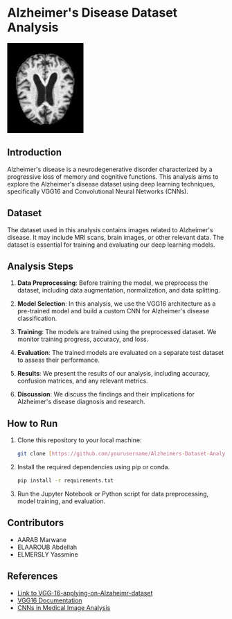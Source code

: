 
# Alzheimer's Disease Dataset Analysis

<img src="Alzheimer_s Dataset/test/MildDemented/26 (19).jpg">

## Introduction

Alzheimer's disease is a neurodegenerative disorder characterized by a progressive loss of memory and cognitive functions. This analysis aims to explore the Alzheimer's disease dataset using deep learning techniques, specifically VGG16 and Convolutional Neural Networks (CNNs).

## Dataset

The dataset used in this analysis contains images related to Alzheimer's disease. It may include MRI scans, brain images, or other relevant data. The dataset is essential for training and evaluating our deep learning models.

## Analysis Steps

1. **Data Preprocessing**: Before training the model, we preprocess the dataset, including data augmentation, normalization, and data splitting.

2. **Model Selection**: In this analysis, we use the VGG16 architecture as a pre-trained model and build a custom CNN for Alzheimer's disease classification.

3. **Training**: The models are trained using the preprocessed dataset. We monitor training progress, accuracy, and loss.

4. **Evaluation**: The trained models are evaluated on a separate test dataset to assess their performance.

5. **Results**: We present the results of our analysis, including accuracy, confusion matrices, and any relevant metrics.

6. **Discussion**: We discuss the findings and their implications for Alzheimer's disease diagnosis and research.

## How to Run

1. Clone this repository to your local machine:

   ```bash
   git clone [https://github.com/yourusername/Alzheimers-Dataset-Analysis](https://github.com/yasmine2001el/Alzaheimer-s-Dataset-Analysis).git
   
2. Install the required dependencies using pip or conda.

   ```bash
   pip install -r requirements.txt

3. Run the Jupyter Notebook or Python script for data preprocessing, model training, and evaluation.

## Contributors

- AARAB Marwane
- ELAAROUB Abdellah
- ELMERSLY Yassmine

## References

- [Link to VGG-16-applying-on-Alzaheimr-dataset](https://dataset-source-url.com](https://www.kaggle.com/code/yassmineelmersly/alzaheimer-s-dataset-analysis))
- [VGG16 Documentation](https://link-to-vgg16-docs.com](https://keras.io/api/applications/vgg/))
- [CNNs in Medical Image Analysis](https://medical-image-cnn-research.com](https://link.springer.com/article/10.1007/s12065-020-00540-3#:~:text=Researchers%20have%20successfully%20applied%20CNNs,%5D%2C%20blood%20cancer%2C%20anomalies%20of)https://link.springer.com/article/10.1007/s12065-020-00540-3#:~:text=Researchers%20have%20successfully%20applied%20CNNs,%5D%2C%20blood%20cancer%2C%20anomalies%20of)

